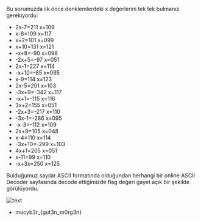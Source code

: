 
Bu sorumuzda ilk önce denklemlerdeki x değerlerini tek tek bulmanız gerekiyordu:

* 2x-7=211      x=109
* x-8=109       x=117
* x+2=101       x=099
* x+10=131      x=121
* -x+8=-90      x=098
* -2x+5=-97     x=051
* 2x-1=227      x=114
* -x+10=-85     x=095
* x-9=114       x=123
* 2x-5=201      x=103
* -3x+9=-342    x=117
* -x+1=-115     x=116
* 3x+2=155      x=051
* -2x+3=-217    x=110
* -3x-1=-286    x=095
* -x-3=-112     x=109
* 2x+9=105      x=048
* x-4=110       x=114
* -3x+10=-299   x=103
* 4x+1=205      x=051
* x-11=99       x=110
* -x+3x=250     x=125

Bulduğumuz sayılar ASCII formatında olduğundan herhangi bir online ASCII Decoder sayfasında decode ettiğimizde flag değeri gayet açık bir 
şekilde görülüyordu.

![text](https://github.com/MuCyberLab/CTF/blob/master/Joy/algebra.png)


* mucyb3r_{gut3n_m0rg3n}
